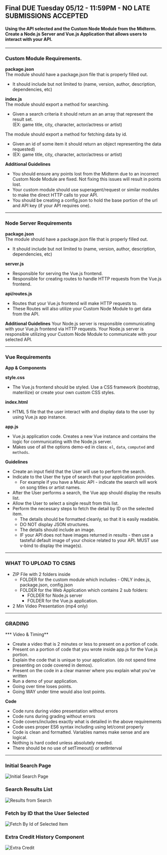 ## Final DUE Tuesday 05/12 - 11:59PM - NO LATE SUBMISSIONS ACCEPTED

#### Using the API selected and the Custom Node Module from the Midterm.  Create a Node.js Server and Vue.js Application that allows users to interact with your API.


---
### Custom Module Requirements.

**package.json** <br/>
The module should have a package.json file that is properly filled out.
  - It should include but not limited to (name, version, author, description, dependencies, etc)

**index.js** <br/>
The module should export a method for searching.
  - Given a search criteria it should return an an array that represent the result set. <br/>
    (EX: game title, city, character, actor/actress or artist)

The module should export a method for fetching data by id. <br/>
  - Given an id of some item it should return an object representing the data requested) <br/>
  - (EX: game title, city, character, actor/actress or artist)

**Additional Guidelines**
  - You should ensure any points lost from the Midterm due to an incorrect Custom Node Module are fixed. Not fixing this issues will result in points lost.
  - Your custom module should use superagent/request or similar modules to make the direct HTTP calls to your API.
  - You should be creating a config.json to hold the base portion of the url and API key (if your API requires one).

---
### Node Server Requirements

**package.json** <br/>
The module should have a package.json file that is properly filled out.
  - It should include but not limited to (name, version, author, description, dependencies, etc)

**server.js** <br/>
  - Responsible for serving the Vue.js frontend.
  - Responsible for creating routes to handle HTTP requests from the Vue.js frontend.

**api/routes.js** <br/>
  - Routes that your Vue.js frontend will make HTTP requests to.
  - These Routes will also utilize your Custom Node Module to get data from the API.

**Additional Guidelines**
Your Node.js server is responsible communicating with your Vue.js frontend via HTTP requests.
Your Node.js server is responsible utilizing your Custom Node Module to communicate with your selected API.


---
### Vue Requirements

**App &  Components**

**style.css**
  - The Vue.js frontend should be styled. Use a CSS framework (bootstrap, materilize) or create your own custom CSS styles.

**index.html**
  - HTML 5 file that the user interact with and display data to the user by using Vue.js app instance.

**app.js**
  - Vue.js application code.  Creates a new Vue instance and contains the logic for communicating with the Node.js server.
  - Makes use of all the options demo-ed in class: `el`, `data`, `computed` and `methods`.

**Guidelines**
  - Create an input field that the User will use to perform the search.
  - Indicate to the User the type of search that your application provides.
    -  For example if you have a Music API - indicate the search will work on song titles or artist names.
  - After the User performs a search, the Vue app should display the results list.
  - Allow the User to select a single result from this list.
  - Perform the necessary steps to fetch the detail by ID on the selected item.
    - The details should be formatted cleanly, so that it is easily readable.
    - DO NOT display JSON structures.
    - The details should include an image.  
    - IF your API does not have images returned in results - then use a tasteful default image of your choice related to your API. MUST use v-bind to display the image(s).

---

### WHAT TO UPLOAD TO CSNS

- ZIP File with 2 folders inside
  - FOLDER for the custom module which includes - ONLY index.js, package.json, config.json
  - FOLDER for the Web Application which contains 2 sub folders:
    - FOLDER for Node.js server 
    - FOLDER for the Vue.js application.
- 2 Min Video Presentation (mp4 only)

---

### GRADING

*** Video & Timing**
  - Create a video that is 2 minutes or less to present on a portion of code.
  - Present on a portion of code that you wrote inside app.js for the Vue.js portion.
  - Explain the code that is unique to your application. (do not spend time presenting on code covered in demos).
  - Present on the code in a clear manner where you explain what you've written
  - Run a demo of your application.
  - Going over time loses points.
  - Going WAY under time would also lost points.

**Code**
  - Code runs during video presentation without errors
  - Code runs during grading without errors
  - Code covers/includes exactly what is detailed in the above requirements
  - Code uses proper ES6 syntax including using let/const properly
  - Code is clean and formatted. Variables names make sense and are logical.
  - Nothing is hard coded unless absolutely needed.
  - There should be no use of setTimeout() or setInterval

---
### Initial Search Page
![Initial Search Page](https://github.com/cydneymikel/CS4220/blob/master/final-images/initial-page.png)

### Search Results List
![Results from Search](https://github.com/cydneymikel/CS4220/blob/master/final-images/result-list.png)

### Fetch by ID that the User Selected
![Fetch By Id of Selected Item](https://github.com/cydneymikel/CS4220/blob/master/final-images/fetch-by-id.png)

### Extra Credit History Component
![Extra Credit](https://github.com/cydneymikel/CS4220/blob/master/final-images/history-extra-credit.png)
